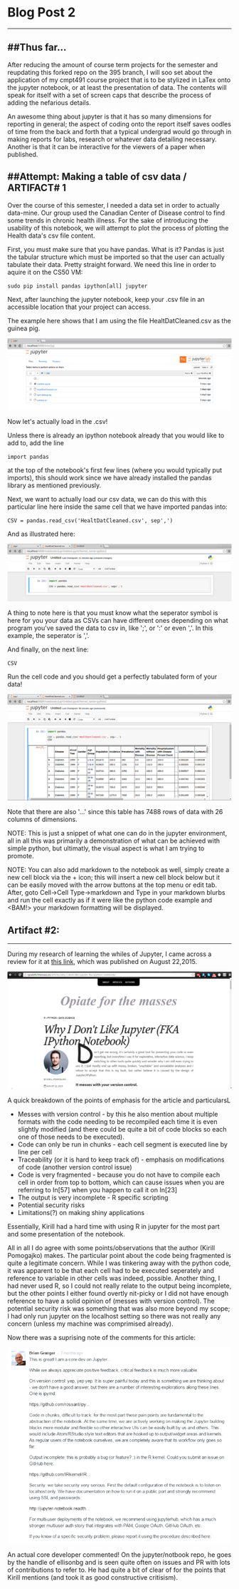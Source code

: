 # Blog Post 2
------------

##Thus far...
-----------

After reducing the amount of course term projects for the semester
and reupdating this forked repo on the 395 branch, I will soo set about the 
application of my cmpt491 course project that is to be stylized in LaTex
onto the jupyter notebook, or at least the presentation of data.
The contents will speak for itself with a set of screen caps that describe
the process of adding the nefarious details.

An awesome thing about jupyter is that it has so many dimensions for reporting
in general; the aspect of coding onto the report itself saves oodles of time
from the back and forth that a typical undergrad would go through in making
reports for labs, research or whatever data detailing necessary. Another is 
that it can be interactive for the viewers of a paper when published.

##Attempt: Making a table of csv data / ARTIFACT# 1
-------------------

Over the course of this semester, I needed a data set in order to actually 
data-mine. Our group used the Canadian Center of Disease control to find some
trends in chronic health illness. For the sake of introducing the usability of
this notebook, we will attempt to plot the process of plotting the Health data's
csv file content.

First, you must make sure that you have pandas. What is it? Pandas is just the
tabular structure which must be imported so that the user can actually tabulate their 
data. Pretty straight forward. We need this line in order to aquire it on the CS50 VM:

```
sudo pip install pandas ipython[all] jupyter
```
Next, after launching the jupyter notebook, keep your .csv file in an accessible location 
that your project can access.

The example here shows that I am using the file HealtDatCleaned.csv as the guinea pig.

![Alt text](blog2-1.PNG)

Now let's actually load in the .csv!

Unless there is already an ipython notebook already that you would like to add to,
add the line

```
import pandas
```

at the top of the notebook's first few lines (where you would typically put imports), this
should work since we have already installed the pandas library as mentioned previously. 

Next, we want to actually load our csv data, we can do this with this particular line here
inside the same cell that we have imported pandas into:

```
CSV = pandas.read_csv('HealtDatCleaned.csv', sep',')
```
And as illustrated here:

![Alt text](blog2-2.PNG)

A thing to note here is that you must know what the seperator symbol is here for you your data
as CSVs can have different ones depending on what program you've saved the data to csv in, like
';', or ':' or even ','. In this example, the seperator is ','. 

And finally, on the next line:

```
CSV
```

Run the cell code and you should get a perfectly tabulated form of your data!

![Alt text](blog2-3.PNG)

Note that there are also '...' since this table has 7488 rows of data with 26 columns of dimensions.

NOTE: This is just a snippet of what one can do in the jupyter environment, all in all this was primarily
a demonstration of what can be achieved with simple python, but ultimatly, the visual aspect is what I am
trying to promote.

NOTE: You can also add markdown to the notebook as well, simply create a new cell block via the + icon; this
will insert a new cell block below but it can be easily moved with the arrow buttons at the top menu or edit tab.
After, goto Cell->Cell Type->markdown and Type in your markdown blurbs and run the cell exactly as if it were 
like the python code example and <BAM!> your markdown formatting will be displayed.

## Artifact #2:
--------------

During my research of learning the whiles of Jupyter, I came across a review for it at [this link](http://opiateforthemass.es/articles/why-i-dont-like-jupyter-fka-ipython-notebook/), which was published on
August 22,2015.

![Alt text](blog2-4.PNG)

A quick breakdown of the points of emphasis for the article and particularsL

+   Messes with version control - by this he also mention about multiple formats with the code needing to be recompiled each time it is even slightly modified (and there could be quite a bit of code blocks so each one of those needs to be executed).
+   Code can only be run in chunks - each cell segment is executed line by line per cell
+   Traceability (or it is hard to keep track of) - emphasis on modifications of code (another version control issue)
+   Code is very fragmented - because you do not have to compile each cell in order from top to bottom, which can cause issues when you are referring to In[57] when you happen to call it on In[23]
+   The output is very incomplete - R specific scripting
+   Potential security risks
+   Limitations(?) on making shiny applications

Essentially, Kirill had a hard time with using R in jupyter for the most part and some presentation of the notebook.

All in all I do agree with some points/observations that the author (Kirill Pomogajko) makes. The particular point about
the code being fragmented is quite a legitimate concern. While I was tinkering away with the python code, it was apparent to be that each cell had to be executed seperately and reference to variable in other cells was indeed, possible. Another thing, I had never used
R, so I could not really relate to the output being incomplete, but the other points I either found overtly nit-picky or
I did not have enough reference to have a solid opinion of (messes with version control). The potential security risk was
something that was also more beyond my scope; I had only run jupyter on the localhost setting so there was not really any 
concern (unless my machine was comprimised already). 

Now there was a suprising note of the comments for this article:

![Alt text](blog2-5.PNG)

An actual core developer commented! On the jupyter/notbook repo, he goes by the handle of ellisonbg and is seen quite often
on issues and PR with lots of contributions to refer to. He had quite a bit of clear of for the points that Kirill mentions 
(and took it as good constructive critisism). 
